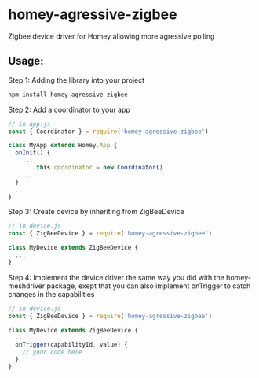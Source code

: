 # homey-agressive-zigbee
Zigbee device driver for Homey allowing more agressive polling

## Usage:

Step 1: Adding the library into your project  
```bash
npm install homey-agressive-zigbee
```
Step 2: Add a coordinator to your app
```javascript
// in app.js
const { Coordinator } = require('homey-agressive-zigbee')

class MyApp extends Homey.App {
  onInit() {
    ...
		this.coordinator = new Coordinator()
    ...
  }
  ...
}
```
Step 3: Create device by inheriting from ZigBeeDevice
```javascript
// in device.js
const { ZigBeeDevice } = require('homey-agressive-zigbee')

class MyDevice extends ZigBeeDevice {
  ...
}

```
Step 4: Implement the device driver the same way you did with the homey-meshdriver package, exept that you can also implement onTrigger to catch changes in the capabilities
```javascript
// in device.js
const { ZigBeeDevice } = require('homey-agressive-zigbee')

class MyDevice extends ZigBeeDevice {
  ...
  onTrigger(capabilityId, value) {
    // your code here
  }
}
```
